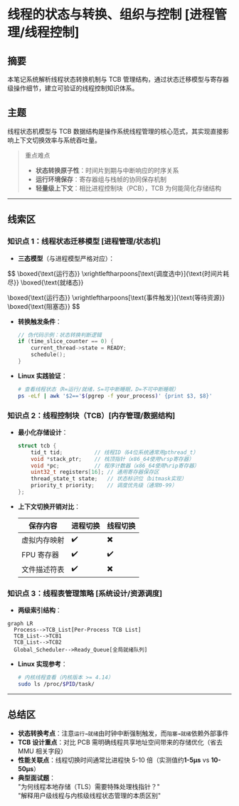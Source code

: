 # 线程的状态与转换、组织与控制 [进程管理/线程控制]

## 摘要

本笔记系统解析线程状态转换机制与 TCB 管理结构，通过状态迁移模型与寄存器级操作细节，建立可验证的线程控制知识体系。

## 主题

线程状态机模型与 TCB 数据结构是操作系统线程管理的核心范式，其实现直接影响上下文切换效率与系统吞吐量。

> 重点难点
>
> - **状态转换原子性**：时间片到期与中断响应的时序关系
> - **运行环境保存**：寄存器组与栈帧的协同保存机制
> - **轻量级上下文**：相比进程控制块（PCB），TCB 为何能简化存储结构

---

## 线索区

### 知识点 1：线程状态迁移模型 [进程管理/状态机]

- **三态模型**（与进程模型严格对应）：  

$$
 \boxed{\text{运行态}} \xrightleftharpoons[\text{调度选中}]{\text{时间片耗尽}} \boxed{\text{就绪态}}

\boxed{\text{运行态}} \xrightleftharpoons[\text{事件触发}]{\text{等待资源}} \boxed{\text{阻塞态}}
$$

- **转换触发条件**：

  ```c
  // 伪代码示例：状态转换判断逻辑
  if (time_slice_counter == 0) {
      current_thread->state = READY;
      schedule();
  }
  ```

- **Linux 实践验证**：
  
  ```bash
  # 查看线程状态（R=运行/就绪，S=可中断睡眠，D=不可中断睡眠）
  ps -eLf | awk '$2=='$(pgrep -f your_process)' {print $3, $8}'
  ```

### 知识点 2：线程控制块（TCB）[内存管理/数据结构]

- **最小化存储设计**：

  ```c
  struct tcb {
      tid_t tid;          // 线程ID（64位系统通常用pthread_t）
      void *stack_ptr;    // 栈顶指针（x86_64使用%rsp寄存器）
      void *pc;           // 程序计数器（x86_64使用%rip寄存器）
      uint32_t registers[16]; // 通用寄存器保存区
      thread_state_t state;   // 状态标识位（bitmask实现）
      priority_t priority;    // 调度优先级（通常0-99）
  };
  ```

- **上下文切换开销对比**：  
  
  | 保存内容 | 进程切换 | 线程切换 |  
  |---------------|---------|---------|  
  | 虚拟内存映射 | ✔️ | ✖️ |  
  | FPU 寄存器 | ✔️ | ✔️ |  
  | 文件描述符表 | ✔️ | ✖️ |

### 知识点 3：线程表管理策略 [系统设计/资源调度]

- **两级索引结构**：

<!-- ![1741796308061](image/2.1.6_3线程的状态与转换/1741796308061.png) -->

  ```mermaid
  graph LR
    Process-->TCB_List[Per-Process TCB List]
    TCB_List-->TCB1
    TCB_List-->TCB2
    Global_Scheduler-->Ready_Queue[全局就绪队列]
  ```

- **Linux 实现参考**：

  ```bash
  # 内核线程查看（内核版本 >= 4.14）
  sudo ls /proc/$PID/task/
  ```

---

## 总结区

- **状态转换考点**：注意`运行→就绪`由时钟中断强制触发，而`阻塞→就绪`依赖外部事件
- **TCB 设计重点**：对比 PCB 需明确线程共享地址空间带来的存储优化（省去 MMU 相关字段）
- **性能关联点**：线程切换时间通常比进程快 5-10 倍（实测值约**1-5μs** vs **10-50μs**）
- **典型面试题**：  
  "为何线程本地存储（TLS）需要特殊处理栈指针？"  
  "解释用户级线程与内核级线程状态管理的本质区别"
